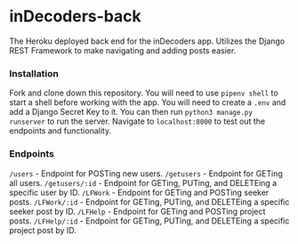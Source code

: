 # inDecoders-back

The Heroku deployed back end for the inDecoders app. Utilizes the Django REST Framework to make navigating and adding posts easier.

### Installation

Fork and clone down this repository. You will need to use `pipenv shell` to start a shell before working with the app. You will need to create a `.env` and add a Django Secret Key to it. You can then run `python3 manage.py runserver` to run the server. Navigate to `localhost:8000` to test out the endpoints and functionality.

### Endpoints

`/users` - Endpoint for POSTing new users.
`/getusers` - Endpoint for GETing all users.
`/getusers/:id` - Endpoint for GETing, PUTing, and DELETEing a specific user by ID.
`/LFWork` - Endpoint for GETing and POSTing seeker posts.
`/LFWork/:id` - Endpoint for GETing, PUTing, and DELETEing a specific seeker post by ID.
`/LFHelp` - Endpoint for GETing and POSTing project posts.
`/LFHelp/:id` - Endpoint for GETing, PUTing, and DELETEing a specific project post by ID.
